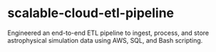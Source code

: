 # scalable-cloud-etl-pipeline
Engineered an end-to-end ETL pipeline to ingest, process, and store astrophysical simulation data using AWS, SQL, and Bash scripting.
